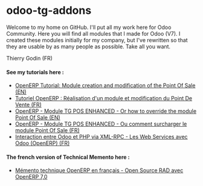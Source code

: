 odoo-tg-addons
==============

Welcome to my home on GitHub.
I'll put all my work here for Odoo Community.
Here you will find all modules that I made for Odoo (V7). 
I created these modules initially for my company, but I've rewritten so that they are usable by as many people as possible. 
Take all you want.

Thierry Godin (FR)

#### See my tutorials here :

- [OpenERP Tutorial: Module creation and modification of the Point Of Sale (EN)](http://thierry-godin.developpez.com/openerp/tutorial-module-creation-pos-modification-english-version/)
- [Tutoriel OpenERP : Réalisation d'un module et modification du Point De Vente (FR)](http://thierry-godin.developpez.com/openerp/tutoriel-openerp-realisation-module-web-pour-point-vente/)
- [OpenERP - Module TG POS ENHANCED - Or how to override the module Point Of Sale (EN)](http://thierry-godin.developpez.com/openerp/openerp-module-pos-enhanced-en/)
- [OpenERP - Module TG POS ENHANCED - Ou comment surcharger le module Point Of Sale (FR)](http://thierry-godin.developpez.com/openerp/openerp-module-pos-enhanced-fr/)
- [Interaction entre Odoo et PHP via XML-RPC - Les Web Services avec Odoo (OpenERP) (FR)](http://thierry-godin.developpez.com/openerp/openerp-xmlrpc-php-fr/)

#### The french version of Technical Memento here :

- [Mémento technique OpenERP en français - Open Source RAD avec OpenERP 7,0](http://thierry-godin.developpez.com/openerp/memento-technique-openerp-fr/)
